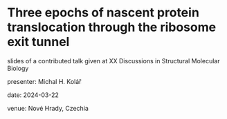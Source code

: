 # Three epochs of nascent protein translocation through the ribosome exit tunnel

slides of a contributed talk given at XX Discussions in Structural Molecular Biology 

presenter: Michal H. Kolář

date: 2024-03-22

venue: Nové Hrady, Czechia
